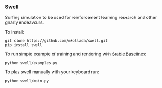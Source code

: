 ### Swell

Surfing simulation to be used for reinforcement learning research and other gnarly endeavours.

To install:
```
git clone https://github.com/mkollada/swell.git
pip install swell
```

To run simple example of training and rendering with [Stable Baselines](https://github.com/DLR-RM/stable-baselines3):
```
python swell/examples.py
```

To play swell manually with your keyboard run:
```
python swell/main.py
```
